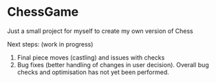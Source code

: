 # ChessGame

Just a small project for myself to create my own version of Chess

Next steps: (work in progress)

1) Final piece moves (castling) and issues with checks
2) Bug fixes (better handling of changes in user decision). Overall bug checks and optimisation has not yet been performed. 
